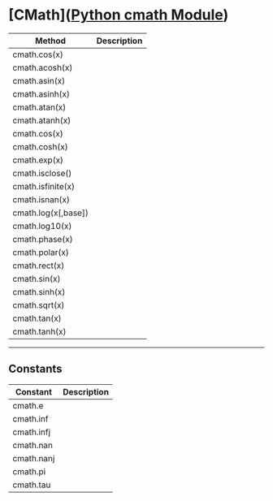 # [CMath]([Python cmath Module](https://www.w3schools.com/python/module_cmath.asp))

| Method              | Description |
| ------------------- | ----------- |
| cmath.cos(x)        |             |
| cmath.acosh(x)      |             |
| cmath.asin(x)       |             |
| cmath.asinh(x)      |             |
| cmath.atan(x)       |             |
| cmath.atanh(x)      |             |
| cmath.cos(x)        |             |
| cmath.cosh(x)       |             |
| cmath.exp(x)        |             |
| cmath.isclose()     |             |
| cmath.isfinite(x)   |             |
| cmath.isnan(x)      |             |
| cmath.log(x[,base]) |             |
| cmath.log10(x)      |             |
| cmath.phase(x)      |             |
| cmath.polar(x)      |             |
| cmath.rect(x)       |             |
| cmath.sin(x)        |             |
| cmath.sinh(x)       |             |
| cmath.sqrt(x)       |             |
| cmath.tan(x)        |             |
| cmath.tanh(x)       |             |

---

## Constants

| Constant   | Description |
| ---------- | ----------- |
| cmath.e    |             |
| cmath.inf  |             |
| cmath.infj |             |
| cmath.nan  |             |
| cmath.nanj |             |
| cmath.pi   |             |
| cmath.tau  |             |
